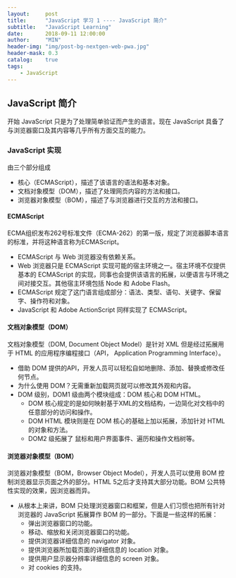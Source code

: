 ```yaml
---
layout:     post
title:      "JavaScript 学习 1 ---- JavaScript 简介"
subtitle:   "JavaScript Learning"
date:       2018-09-11 12:00:00
author:     "MIN"
header-img: "img/post-bg-nextgen-web-pwa.jpg"
header-mask: 0.3
catalog:    true
tags:
    - JavaScript
---
```



## JavaScript 简介

开始 JavaScript 只是为了处理简单验证而产生的语言。现在 JavaScript 具备了与浏览器窗口及其内容等几乎所有方面交互的能力。

### JavaScript 实现

由三个部分组成 

* 核心（ECMAScript），描述了该语言的语法和基本对象。
* 文档对象模型（DOM），描述了处理网页内容的方法和接口。
* 浏览器对象模型（BOM），描述了与浏览器进行交互的方法和接口。

#### ECMAScript

ECMA组织发布262号标准文件（ECMA-262）的第一版，规定了浏览器脚本语言的标准，并将这种语言称为ECMAScript。

* ECMAScript 与 Web 浏览器没有依赖关系。
* Web 浏览器只是 ECMAScript 实现可能的宿主环境之一。宿主环境不仅提供基本的 ECMAScript 的实现，同事也会提供该语言的拓展，以便语言与环境之间对接交互。其他宿主环境包括 Node 和 Adobe Flash。
* ECMAScript 规定了这门语言组成部分：语法、类型、语句、关键字、保留字、操作符和对象。
* JavaScript 和 Adobe ActionScript 同样实现了 ECMAScript。

#### 文档对象模型（DOM）

文档对象模型（DOM, Document Object Model）是针对 XML 但是经过拓展用于 HTML 的应用程序编程接口（API， Application Programming Interface）。

* 借助 DOM 提供的API，开发人员可以轻松自如地删除、添加、替换或修改任何节点。
* 为什么使用 DOM？无需重新加载网页就可以修改其外观和内容。
* DOM 级别，DOM1 级由两个模块组成：DOM 核心和 DOM HTML。
	* DOM 核心规定的是如何映射基于XML的文档结构，一边简化对文档中的任意部分的访问和操作。
	* DOM HTML 模块则是在 DOM 核心的基础上加以拓展，添加针对 HTML 的对象和方法。
	* DOM2 级拓展了 鼠标和用户界面事件、遍历和操作文档树等。

#### 浏览器对象模型（BOM）

浏览器对象模型（BOM，Browser Object Model），开发人员可以使用 BOM 控制浏览器显示页面之外的部分。HTML 5之后才支持其大部分功能。BOM 公共特性实现的效果，因浏览器而异。

* 从根本上来讲，BOM 只处理浏览器窗口和框架，但是人们习惯也把所有针对浏览器的 JavaScript 拓展算作 BOM 的一部分。下面是一些这样的拓展：
	* 弹出浏览器窗口的功能。
	* 移动、缩放和关闭浏览器窗口的功能。
	* 提供浏览器详细信息的 navigator 对象。
	* 提供浏览器所加载页面的详细信息的 location 对象。
	* 提供用户显示器分辨率详细信息的 screen 对象。
	* 对 cookies 的支持。
